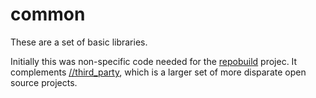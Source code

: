 common
======

These are a set of basic libraries.

Initially this was non-specific code needed for the [repobuild](https://github.com/chrisvana/repobuild) projec. It complements [//third_party](https://github.com/chrisvana/third_party), which is a larger set of more disparate open source projects.

